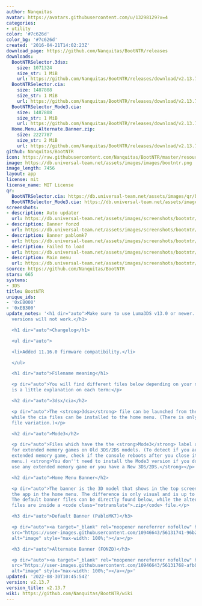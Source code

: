 ```yaml
---
author: Nanquitas
avatar: https://avatars.githubusercontent.com/u/13298129?v=4
categories:
- utility
color: '#7c626d'
color_bg: '#7c626d'
created: '2016-04-21T14:02:23Z'
download_page: https://github.com/Nanquitas/BootNTR/releases
downloads:
  BootNTRSelector.3dsx:
    size: 1071324
    size_str: 1 MiB
    url: https://github.com/Nanquitas/BootNTR/releases/download/v2.13.7/BootNTRSelector.3dsx
  BootNTRSelector.cia:
    size: 1487808
    size_str: 1 MiB
    url: https://github.com/Nanquitas/BootNTR/releases/download/v2.13.7/BootNTRSelector.cia
  BootNTRSelector_Mode3.cia:
    size: 1487808
    size_str: 1 MiB
    url: https://github.com/Nanquitas/BootNTR/releases/download/v2.13.7/BootNTRSelector_Mode3.cia
  Home.Menu.Alternate.Banner.zip:
    size: 2227787
    size_str: 2 MiB
    url: https://github.com/Nanquitas/BootNTR/releases/download/v2.13.7/Home.Menu.Alternate.Banner.zip
github: Nanquitas/BootNTR
icon: https://raw.githubusercontent.com/Nanquitas/BootNTR/master/resources/icon.png
image: https://db.universal-team.net/assets/images/images/bootntr.png
image_length: 7456
layout: app
license: mit
license_name: MIT License
qr:
  BootNTRSelector.cia: https://db.universal-team.net/assets/images/qr/bootntrselector-cia.png
  BootNTRSelector_Mode3.cia: https://db.universal-team.net/assets/images/qr/bootntrselector_mode3-cia.png
screenshots:
- description: Auto updater
  url: https://db.universal-team.net/assets/images/screenshots/bootntr/auto-updater.png
- description: Banner fonzd
  url: https://db.universal-team.net/assets/images/screenshots/bootntr/banner-fonzd.png
- description: Banner pablomk7
  url: https://db.universal-team.net/assets/images/screenshots/bootntr/banner-pablomk7.png
- description: Failed to load
  url: https://db.universal-team.net/assets/images/screenshots/bootntr/failed-to-load.png
- description: Main menu
  url: https://db.universal-team.net/assets/images/screenshots/bootntr/main-menu.png
source: https://github.com/Nanquitas/BootNTR
stars: 665
systems:
- 3DS
title: BootNTR
unique_ids:
- '0xEB000'
- '0xEB300'
update_notes: '<h1 dir="auto">Make sure to use Luma3DS v13.0 or newer. Older Luma3DS
  versions will not work.</h1>

  <h1 dir="auto">Changelog</h1>

  <ul dir="auto">

  <li>Added 11.16.0 firmware compatibility.</li>

  </ul>

  <h1 dir="auto">Filename meaning</h1>

  <p dir="auto">You will find different files below depending on your needs. Here
  is a little explanation on each term:</p>

  <h2 dir="auto">3dsx/cia</h2>

  <p dir="auto">The <strong>3dsx</strong> file can be launched from the homebrew launcher
  while the cia files can be installed to the home menu. (There is only a single 3dsx
  file variation.)</p>

  <h2 dir="auto">Mode3</h2>

  <p dir="auto">Files which have the the <strong>Mode3</strong> label are made specifically
  for extended memory games on Old 3DS/2DS models. (To detect if you are using an
  extended memory game, check if the console reboots after you close it from the home
  menu.) <strong>You don''t need to install the Mode3 version if you don''t want to
  use any extended memory game or you have a New 3DS/2DS.</strong></p>

  <h2 dir="auto">Home Menu Banner</h2>

  <p dir="auto">The banner is the 3D model that shows in the top screen when you select
  the app in the home menu. The difference is only visual and is up to your own choice.
  The default banner files can be directly found below, while the alternate banner
  files are inside a <code class="notranslate">.zip</code> file.</p>

  <h3 dir="auto">Default Banner (PabloMK7)</h3>

  <p dir="auto"><a target="_blank" rel="noopener noreferrer nofollow" href="https://user-images.githubusercontent.com/10946643/56131741-96b2c500-5f88-11e9-9af7-a81825505f5b.png"><img
  src="https://user-images.githubusercontent.com/10946643/56131741-96b2c500-5f88-11e9-9af7-a81825505f5b.png"
  alt="image" style="max-width: 100%;"></a></p>

  <h3 dir="auto">Alternate Banner (FONZD)</h3>

  <p dir="auto"><a target="_blank" rel="noopener noreferrer nofollow" href="https://user-images.githubusercontent.com/10946643/56131768-afbb7600-5f88-11e9-8585-6ceb930424cc.png"><img
  src="https://user-images.githubusercontent.com/10946643/56131768-afbb7600-5f88-11e9-8585-6ceb930424cc.png"
  alt="image" style="max-width: 100%;"></a></p>'
updated: '2022-08-30T10:45:54Z'
version: v2.13.7
version_title: v2.13.7
wiki: https://github.com/Nanquitas/BootNTR/wiki
---
```

